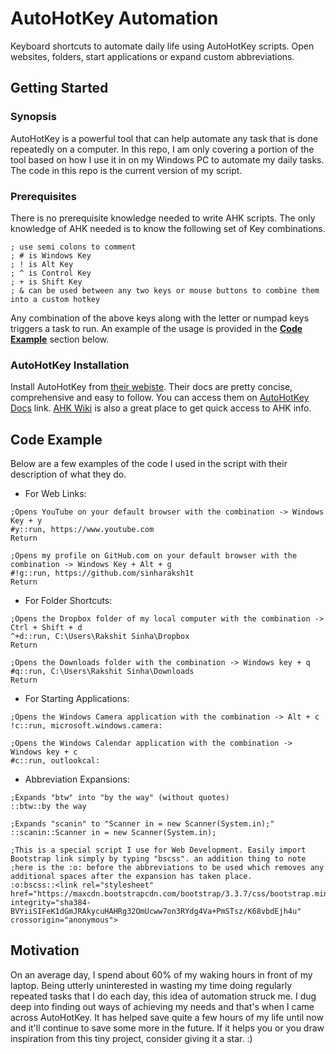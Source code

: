 # AutoHotKey Automation
Keyboard shortcuts to automate daily life using AutoHotKey scripts. Open websites, folders, start applications or expand custom abbreviations.
## Getting Started
### Synopsis
AutoHotKey is a powerful tool that can help automate any task that is done repeatedly on a computer. In this repo, I am only covering a portion of the tool based on how I use it in on my Windows PC to automate my daily tasks. The code in this repo is the current version of my script. 
### Prerequisites
There is no prerequisite knowledge needed to write AHK scripts. The only knowledge of AHK needed is to know the following set of Key combinations.
```
; use semi colons to comment
; # is Windows Key
; ! is Alt Key
; ^ is Control Key
; + is Shift Key
; & can be used between any two keys or mouse buttons to combine them into a custom hotkey
```
Any combination of the above keys along with the letter or numpad keys triggers a task to run. An example of the usage is provided in the [**Code Example**](#code-example) section below.
### AutoHotKey Installation
Install AutoHotKey from [their webiste](https://autohotkey.com/download/). Their docs are pretty concise, comprehensive and easy to follow. You can access them on [AutoHotKey Docs](https://autohotkey.com/docs/AutoHotkey.htm) link. [AHK Wiki](https://en.wikipedia.org/wiki/AutoHotkey) is also a great place to get quick access to AHK info.
## Code Example
Below are a few examples of the code I used in the script with their description of what they do.
* For Web Links:
```
;Opens YouTube on your default browser with the combination -> Windows Key + y
#y::run, https://www.youtube.com
Return

;Opens my profile on GitHub.com on your default browser with the combination -> Windows Key + Alt + g
#!g::run, https://github.com/sinharaksh1t
Return
```
* For Folder Shortcuts:
```
;Opens the Dropbox folder of my local computer with the combination -> Ctrl + Shift + d
^+d::run, C:\Users\Rakshit Sinha\Dropbox
Return

;Opens the Downloads folder with the combination -> Windows key + q
#q::run, C:\Users\Rakshit Sinha\Downloads
Return
```
* For Starting Applications:
```
;Opens the Windows Camera application with the combination -> Alt + c
!c::run, microsoft.windows.camera:

;Opens the Windows Calendar application with the combination -> Windows key + c
#c::run, outlookcal:
```
* Abbreviation Expansions:
```
;Expands "btw" into "by the way" (without quotes)
::btw::by the way

;Expands "scanin" to "Scanner in = new Scanner(System.in);"
::scanin::Scanner in = new Scanner(System.in);

;This is a special script I use for Web Development. Easily import Bootstrap link simply by typing "bscss". an addition thing to note
;here is the :o: before the abbreviations to be used which removes any additional spaces after the expansion has taken place.
:o:bscss::<link rel="stylesheet" href="https://maxcdn.bootstrapcdn.com/bootstrap/3.3.7/css/bootstrap.min.css" integrity="sha384-BVYiiSIFeK1dGmJRAkycuHAHRg32OmUcww7on3RYdg4Va+PmSTsz/K68vbdEjh4u" crossorigin="anonymous">
```
## Motivation
On an average day, I spend about 60% of my waking hours in front of my laptop. Being utterly uninterested in wasting my time doing regularly repeated tasks that I do each day, this idea of automation struck me. I dug deep into finding out ways of achieving my needs and that's when I came across AutoHotKey. It has helped save quite a few hours of my life until now and it'll continue to save some more in the future.
If it helps you or you draw inspiration from this tiny project, consider giving it a star. :)
